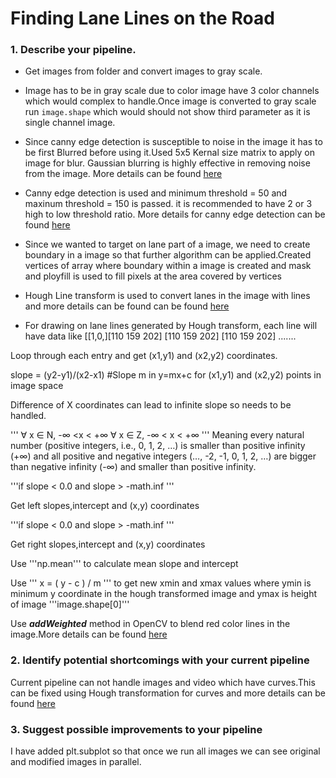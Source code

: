 # **Finding Lane Lines on the Road** 


### 1. Describe your pipeline. 

*  Get images from folder and convert images to gray scale.

*  Image has to be in gray scale due to color image have 3 color channels which would complex to handle.Once image
   is converted to gray scale run ```image.shape``` which would should not show third parameter as it is single channel image.
   
* Since canny edge detection is susceptible to noise in the image it has to be first Blurred before using it.Used 5x5 Kernal size matrix to apply on image for blur. Gaussian blurring is highly effective in removing noise from the image.
    More details can be found [here](https://docs.opencv.org/3.1.0/d4/d13/tutorial_py_filtering.html)
    
* Canny edge detection is used and minimum threshold = 50 and maxinum threshold = 150 is passed. it is recommended to have 2 or 3 high to low threshold ratio.
    More details for canny edge detection can be found [here](https://docs.opencv.org/3.1.0/da/d22/tutorial_py_canny.html)
    
* Since we wanted to target on lane part of a image, we need to create boundary in a image so that further algorithm can be applied.Created vertices of array where boundary within a image is created and mask and ployfill is used to fill pixels at the area covered by vertices

* Hough Line transform is used to convert lanes in the image with lines and more details can be found can be found 
  [here](https://docs.opencv.org/2.4/doc/tutorials/imgproc/imgtrans/hough_lines/hough_lines.html)
  
* For drawing on lane lines generated by Hough transform, each line will have data 
like [[1,0,][110 159 202]
[110 159 202]
[110 159 202]
.......

Loop  through each entry and get (x1,y1) and (x2,y2)  coordinates.

slope = (y2-y1)/(x2-x1) #Slope m in y=mx+c for (x1,y1) and (x2,y2) points in image space

Difference of X coordinates can lead to infinite slope so needs to be handled.

'''
∀ x ∈ N, -∞ <x < +∞
∀ x ∈ Z, -∞ < x < +∞
'''
Meaning every natural number (positive integers, i.e., 0, 1, 2, …) is smaller than 
positive infinity (+∞) and all positive and negative integers (…, -2, -1, 0, 1, 2, …) 
are bigger than negative infinity (-∞) and smaller than positive infinity.  

'''if slope < 0.0 and slope > -math.inf '''

Get left slopes,intercept and (x,y) coordinates

'''if slope < 0.0 and slope > -math.inf '''

Get right slopes,intercept and (x,y) coordinates

Use '''np.mean''' to calculate mean slope and intercept

Use ''' x = ( y - c ) / m ''' to get new xmin and xmax values where ymin is minimum y coordinate in the hough transformed image
and ymax is height of image '''image.shape[0]'''

Use ***addWeighted*** method in OpenCV to blend red color lines in the image.More details can be found [here](https://docs.opencv.org/3.0-beta/doc/py_tutorials/py_core/py_image_arithmetics/py_image_arithmetics.html)



### 2. Identify potential shortcomings with your current pipeline

Current pipeline can not handle images and video which have curves.This can be fixed using Hough transformation for curves and more details can be found [here](https://docs.opencv.org/master/d9/db0/tutorial_hough_lines.html)


### 3. Suggest possible improvements to your pipeline

I have added plt.subplot so that once we run all images we can see original and modified images in parallel.
